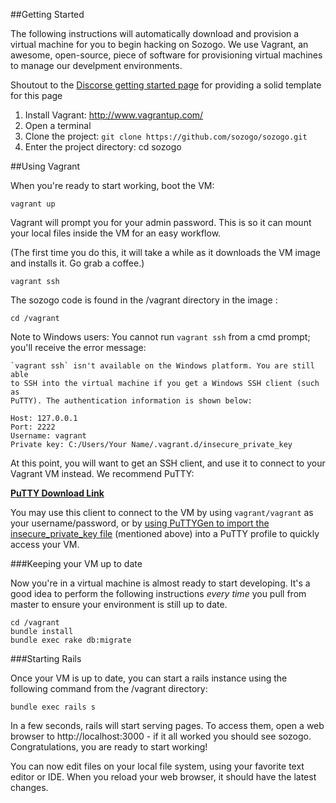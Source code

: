 ##Getting Started

The following instructions will automatically download and provision a virtual machine for you to begin hacking on Sozogo. We use Vagrant, an awesome, open-source, piece of software for provisioning virtual machines to manage our develpment environments.

Shoutout to the [Discorse getting started page](https://github.com/discourse/discourse/blob/master/docs/VAGRANT.md) for providing a solid template for this page

1. Install Vagrant: http://www.vagrantup.com/
2. Open a terminal
3. Clone the project: `git clone https://github.com/sozogo/sozogo.git`
4. Enter the project directory: cd sozogo

##Using Vagrant

When you're ready to start working, boot the VM:

```
vagrant up
```

Vagrant will prompt you for your admin password. This is so it can mount your local files inside the VM for an easy workflow.

(The first time you do this, it will take a while as it downloads the VM image and installs it. Go grab a coffee.)

```
vagrant ssh
```
The sozogo code is found in the /vagrant directory in the image :
```
cd /vagrant
```

Note to Windows users: You cannot run ```vagrant ssh``` from a cmd prompt; you'll receive the error message:

```
`vagrant ssh` isn't available on the Windows platform. You are still able
to SSH into the virtual machine if you get a Windows SSH client (such as
PuTTY). The authentication information is shown below:

Host: 127.0.0.1
Port: 2222
Username: vagrant
Private key: C:/Users/Your Name/.vagrant.d/insecure_private_key
```
At this point, you will want to get an SSH client, and use it to connect to your Vagrant VM instead. We recommend PuTTY:

**[PuTTY Download Link](http://www.chiark.greenend.org.uk/~sgtatham/putty/download.html)**

You may use this client to connect to the VM by using ```vagrant/vagrant``` as your username/password, or by [using PuTTYGen to import the insecure_private_key file](http://jason.sharonandjason.com/key_based_putty_logins_mini_how_to.htm)  (mentioned above) into a PuTTY profile to quickly access your VM.

###Keeping your VM up to date

Now you're in a virtual machine is almost ready to start developing. It's a good idea to perform the following instructions *every time* you pull from master to ensure your environment is still up to date.

```
cd /vagrant
bundle install
bundle exec rake db:migrate
```

###Starting Rails

Once your VM is up to date, you can start a rails instance using the following command from the /vagrant directory:

```
bundle exec rails s
```
In a few seconds, rails will start serving pages. To access them, open a web browser to http://localhost:3000 - if it all worked you should see sozogo. Congratulations, you are ready to start working!

You can now edit files on your local file system, using your favorite text editor or IDE. When you reload your web browser, it should have the latest changes.
